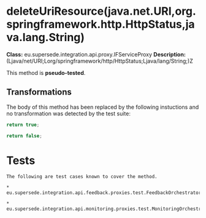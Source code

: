 # deleteUriResource(java.net.URI,org.springframework.http.HttpStatus,java.lang.String)

**Class:** eu.supersede.integration.api.proxy.IFServiceProxy
**Description:** (Ljava/net/URI;Lorg/springframework/http/HttpStatus;Ljava/lang/String;)Z

This method is **pseudo-tested**.


## Transformations


The body of this method has been replaced by the following instuctions and no transformation was detected by the test suite:

```Java
return true;
```

```Java
return false;
```




# Tests
    The following are test cases known to cover the method.

    * eu.supersede.integration.api.feedback.proxies.test.FeedbackOrchestratorProxyTest.eu.supersede.integration.api.feedback.proxies.test.FeedbackOrchestratorProxyTest 

    * eu.supersede.integration.api.monitoring.proxies.test.MonitoringOrchestratorProxyTest.eu.supersede.integration.api.monitoring.proxies.test.MonitoringOrchestratorProxyTest 

